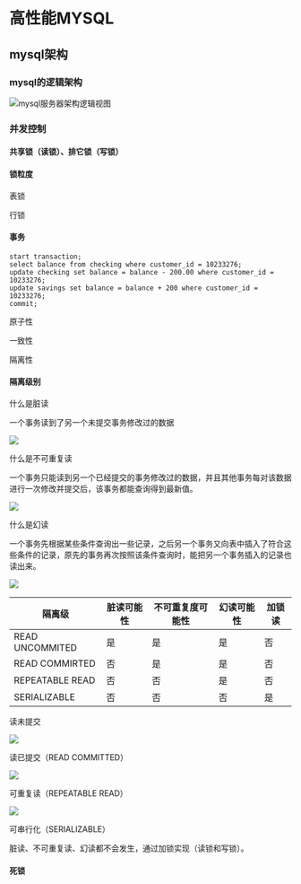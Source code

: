 # 高性能MYSQL

## mysql架构

### mysql的逻辑架构

![mysql服务器架构逻辑视图](https://img-blog.csdnimg.cn/20181031090752784.png)

### 并发控制

#### 共享锁（读锁）、排它锁（写锁）

#### 锁粒度

表锁

行锁

#### 事务

```mysql
start transaction;
select balance from checking where customer_id = 10233276;
update checking set balance = balance - 200.00 where customer_id = 10233276;
update savings set balance = balance + 200 where customer_id = 10233276;
commit;
```

原子性

一致性

隔离性

#### 隔离级别

什么是脏读

一个事务读到了另一个未提交事务修改过的数据

![](https://cdn.learnku.com/uploads/images/202002/04/32495/Wcv8DTijTL.png!large)



什么是不可重复读

一个事务只能读到另一个已经提交的事务修改过的数据，并且其他事务每对该数据进行一次修改并提交后，该事务都能查询得到最新值。

![](https://cdn.learnku.com/uploads/images/202002/05/32495/YdNemia6wc.png!large)

什么是幻读

一个事务先根据某些条件查询出一些记录，之后另一个事务又向表中插入了符合这些条件的记录，原先的事务再次按照该条件查询时，能把另一个事务插入的记录也读出来。

![](https://cdn.learnku.com/uploads/images/202002/04/32495/0sCtxw1Jno.png!large)

| 隔离级          | 脏读可能性 | 不可重复度可能性 | 幻读可能性 | 加锁读 |
| --------------- | ---------- | ---------------- | ---------- | ------ |
| READ UNCOMMITED | 是         | 是               | 是         | 否     |
| READ COMMIRTED  | 否         | 是               | 是         | 否     |
| REPEATABLE READ | 否         | 否               | 是         | 否     |
| SERIALIZABLE    | 否         | 否               | 否         | 是     |

读未提交

![](https://cdn.learnku.com/uploads/images/202002/05/32495/iL6jfZxiHJ.png!large)

读已提交（READ COMMITTED）

![](https://cdn.learnku.com/uploads/images/202002/05/32495/BsMcuysaIB.png!large)

可重复读（REPEATABLE READ）

![](https://cdn.learnku.com/uploads/images/202002/05/32495/yjRtVOpMBZ.png!large)

可串行化（SERIALIZABLE）

脏读、不可重复读、幻读都不会发生，通过加锁实现（读锁和写锁）。

#### 死锁


